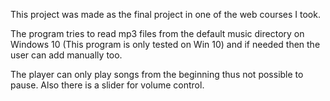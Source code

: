 This project was made as the final project in one of the web courses I took.

The program tries to read mp3 files from the default music directory on Windows 10 (This program is only tested on Win 10) and if needed then the user can add manually too. 

The player can only play songs from the beginning thus not possible to pause. Also there is a slider for volume control. 
